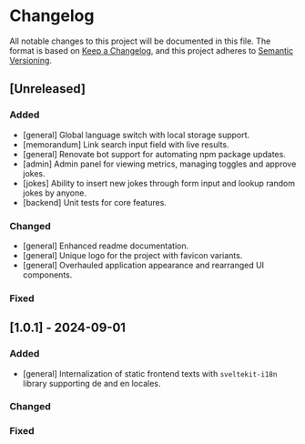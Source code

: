 # Changelog

All notable changes to this project will be documented in this file.
The format is based on [Keep a Changelog](https://keepachangelog.com/en/1.0.0/),
and this project adheres to [Semantic Versioning](https://semver.org/spec/v2.0.0.html).

## [Unreleased]

### Added
- [general] Global language switch with local storage support.
- [memorandum] Link search input field with live results.
- [general] Renovate bot support for automating npm package updates.
- [admin] Admin panel for viewing metrics, managing toggles and approve jokes.
- [jokes] Ability to insert new jokes through form input and lookup random jokes by anyone.
- [backend] Unit tests for core features.

### Changed
- [general] Enhanced readme documentation.
- [general] Unique logo for the project with favicon variants.
- [general] Overhauled application appearance and rearranged UI components.

### Fixed

## [1.0.1] - 2024-09-01

### Added
- [general] Internalization of static frontend texts with `sveltekit-i18n` library supporting de and en locales.

### Changed

### Fixed
